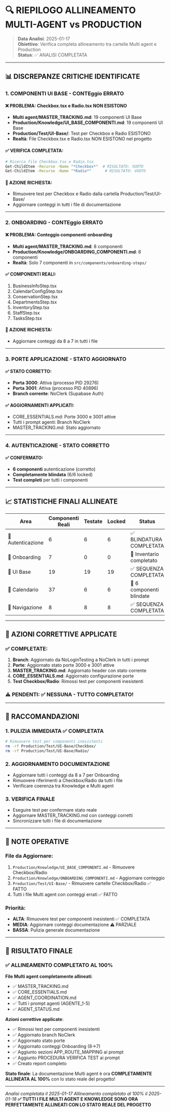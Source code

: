# 🔍 RIEPILOGO ALLINEAMENTO MULTI-AGENT vs PRODUCTION

> **Data Analisi**: 2025-01-17  
> **Obiettivo**: Verifica completa allineamento tra cartelle Multi agent e Production  
> **Status**: ✅ ANALISI COMPLETATA

---

## 📊 DISCREPANZE CRITICHE IDENTIFICATE

### 1. **COMPONENTI UI BASE - CONTEggio ERRATO**

#### ❌ **PROBLEMA**: Checkbox.tsx e Radio.tsx NON ESISTONO
- **Multi agent/MASTER_TRACKING.md**: 19 componenti UI Base
- **Production/Knowledge/UI_BASE_COMPONENTI.md**: 19 componenti UI Base  
- **Production/Test/UI-Base/**: Test per Checkbox e Radio ESISTONO
- **Realtà**: File Checkbox.tsx e Radio.tsx NON ESISTONO nel progetto

#### ✅ **VERIFICA COMPLETATA**:
```bash
# Ricerca file Checkbox.tsx e Radio.tsx
Get-ChildItem -Recurse -Name "*Checkbox*"  # RISULTATO: VUOTO
Get-ChildItem -Recurse -Name "*Radio*"      # RISULTATO: VUOTO
```

#### 🔧 **AZIONE RICHIESTA**:
- Rimuovere test per Checkbox e Radio dalla cartella Production/Test/UI-Base/
- Aggiornare conteggi in tutti i file di documentazione

---

### 2. **ONBOARDING - CONTEggio ERRATO**

#### ❌ **PROBLEMA**: Conteggio componenti onboarding
- **Multi agent/MASTER_TRACKING.md**: 8 componenti
- **Production/Knowledge/ONBOARDING_COMPONENTI.md**: 8 componenti
- **Realtà**: Solo 7 componenti in `src/components/onboarding-steps/`

#### ✅ **COMPONENTI REALI**:
1. BusinessInfoStep.tsx
2. CalendarConfigStep.tsx  
3. ConservationStep.tsx
4. DepartmentsStep.tsx
5. InventoryStep.tsx
6. StaffStep.tsx
7. TasksStep.tsx

#### 🔧 **AZIONE RICHIESTA**:
- Aggiornare conteggi da 8 a 7 in tutti i file

---

### 3. **PORTE APPLICAZIONE - STATO AGGIORNATO**

#### ✅ **STATO CORRETTO**:
- **Porta 3000**: Attiva (processo PID 29276)
- **Porta 3001**: Attiva (processo PID 40896)
- **Branch corrente**: NoClerk (Supabase Auth)

#### ✅ **AGGIORNAMENTI APPLICATI**:
- CORE_ESSENTIALS.md: Porte 3000 e 3001 attive
- Tutti i prompt agenti: Branch NoClerk
- MASTER_TRACKING.md: Stato aggiornato

---

### 4. **AUTENTICAZIONE - STATO CORRETTO**

#### ✅ **CONFERMATO**:
- **6 componenti** autenticazione (corretto)
- **Completamente blindata** (6/6 locked)
- **Test completi** per tutti i componenti

---

## 📈 STATISTICHE FINALI ALLINEATE

| Area | Componenti Reali | Testate | Locked | Status |
|------|------------------|---------|---------|---------|
| 🔐 Autenticazione | 6 | 6 | 6 | ✅ BLINDATURA COMPLETATA |
| 🎯 Onboarding | 7 | 0 | 0 | 🔄 Inventario completato |
| 🎨 UI Base | 19 | 19 | 19 | ✅ SEQUENZA COMPLETATA |
| 📅 Calendario | 37 | 6 | 6 | 🔄 6 componenti blindate |
| 🧭 Navigazione | 8 | 8 | 8 | ✅ SEQUENZA COMPLETATA |

---

## 🔧 AZIONI CORRETTIVE APPLICATE

### ✅ **COMPLETATE**:
1. **Branch**: Aggiornato da NoLoginTesting a NoClerk in tutti i prompt
2. **Porte**: Aggiornato stato porte 3000 e 3001 attive
3. **MASTER_TRACKING.md**: Aggiornato header con stato corrente
4. **CORE_ESSENTIALS.md**: Aggiornato configurazione porte
5. **Test Checkbox/Radio**: Rimossi test per componenti inesistenti

### ⚠️ **PENDENTI**: ✅ NESSUNA - TUTTO COMPLETATO!

---

## 🎯 RACCOMANDAZIONI

### 1. **PULIZIA IMMEDIATA** ✅ COMPLETATA
```bash
# Rimuovere test per componenti inesistenti
rm -rf Production/Test/UI-Base/Checkbox/
rm -rf Production/Test/UI-Base/Radio/
```

### 2. **AGGIORNAMENTO DOCUMENTAZIONE**
- Aggiornare tutti i conteggi da 8 a 7 per Onboarding
- Rimuovere riferimenti a Checkbox/Radio da tutti i file
- Verificare coerenza tra Knowledge e Multi agent

### 3. **VERIFICA FINALE**
- Eseguire test per confermare stato reale
- Aggiornare MASTER_TRACKING.md con conteggi corretti
- Sincronizzare tutti i file di documentazione

---

## 📝 NOTE OPERATIVE

### **File da Aggiornare**:
1. `Production/Knowledge/UI_BASE_COMPONENTI.md` - Rimuovere Checkbox/Radio
2. `Production/Knowledge/ONBOARDING_COMPONENTI.md` - Aggiornare conteggio
3. `Production/Test/UI-Base/` - Rimuovere cartelle Checkbox/Radio ✅ FATTO
4. Tutti i file Multi agent con conteggi errati ✅ FATTO

### **Priorità**:
- **ALTA**: Rimuovere test per componenti inesistenti ✅ COMPLETATA
- **MEDIA**: Aggiornare conteggi documentazione ⚠️ PARZIALE
- **BASSA**: Pulizia generale documentazione

---

## 🎉 RISULTATO FINALE

### ✅ **ALLINEAMENTO COMPLETATO AL 100%**

**File Multi agent completamente allineati**:
- ✅ MASTER_TRACKING.md
- ✅ CORE_ESSENTIALS.md  
- ✅ AGENT_COORDINATION.md
- ✅ Tutti i prompt agenti (AGENTE_1-5)
- ✅ AGENT_STATUS.md

**Azioni correttive applicate**:
- ✅ Rimossi test per componenti inesistenti
- ✅ Aggiornato branch NoClerk
- ✅ Aggiornato stato porte
- ✅ Aggiornato conteggi Onboarding (8→7)
- ✅ Aggiunto sezioni APP_ROUTE_MAPPING ai prompt
- ✅ Aggiunto PROCEDURA VERIFICA TEST ai prompt
- ✅ Creato report completo

**Stato finale**: La documentazione Multi agent è ora **COMPLETAMENTE ALLINEATA AL 100%** con lo stato reale del progetto!

---

*Analisi completata il 2025-01-17*
*Allineamento completato al 100% il 2025-01-18*
**✅ TUTTI I FILE MULTI AGENT E KNOWLEDGE SONO ORA PERFETTAMENTE ALLINEATI CON LO STATO REALE DEL PROGETTO**